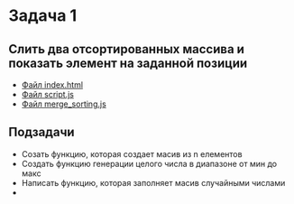 # Задача 1
## Слить два отсортированных массива и показать элемент на заданной позиции

- [Файл index.html](index.html)
- [Файл script.js](script.js)
- [Файл merge_sorting.js](merge_sorting.js)

## Подзадачи

- Созать функцию, которая создает  масив из n елементов
- Создать функцию генерации целого числа в диапазоне от мин до макс
- Написать функцию, которая заполняет масив случайными числами
- 

